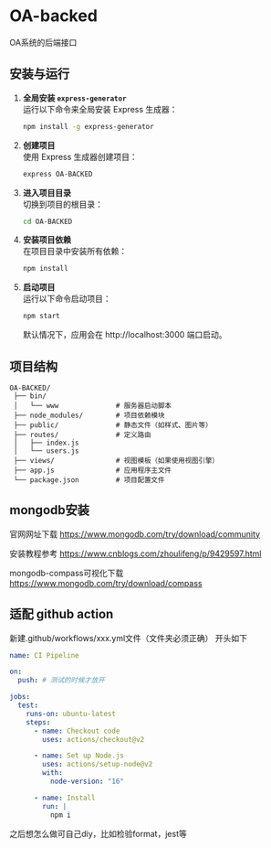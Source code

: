 # OA-backed

OA系统的后端接口

## 安装与运行

1. **全局安装 `express-generator`**  
   运行以下命令来全局安装 Express 生成器：

   ```bash
   npm install -g express-generator
   ```

2. **创建项目**  
   使用 Express 生成器创建项目：

   ```bash
   express OA-BACKED
   ```

3. **进入项目目录**  
   切换到项目的根目录：

   ```bash
   cd OA-BACKED
   ```

4. **安装项目依赖**  
   在项目目录中安装所有依赖：

   ```bash
   npm install
   ```

5. **启动项目**  
   运行以下命令启动项目：

   ```bash
   npm start
   ```

   默认情况下，应用会在 http://localhost:3000 端口启动。

## 项目结构

```text
OA-BACKED/
 ├── bin/
 │   └── www              # 服务器启动脚本
 ├── node_modules/        # 项目依赖模块
 ├── public/              # 静态文件（如样式、图片等）
 ├── routes/              # 定义路由
 │   ├── index.js
 │   └── users.js
 ├── views/               # 视图模板（如果使用视图引擎）
 ├── app.js               # 应用程序主文件
 └── package.json         # 项目配置文件
```

## mongodb安装

官网网址下载 https://www.mongodb.com/try/download/community

安装教程参考 https://www.cnblogs.com/zhoulifeng/p/9429597.html

mongodb-compass可视化下载 https://www.mongodb.com/try/download/compass

## 适配 github action

新建.github/workflows/xxx.yml文件（文件夹必须正确）
开头如下
```yml
name: CI Pipeline

on:
  push: # 测试的时候才放开

jobs:
  test:
    runs-on: ubuntu-latest
    steps:
      - name: Checkout code
        uses: actions/checkout@v2

      - name: Set up Node.js
        uses: actions/setup-node@v2
        with:
          node-version: "16"

      - name: Install
        run: |
          npm i
```
之后想怎么做可自己diy，比如检验format，jest等

